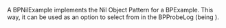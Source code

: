 A BPNilExample implements the Nil Object Pattern for a BPExample. This way, it can be used as an option to select from in the BPProbeLog (being <none>).